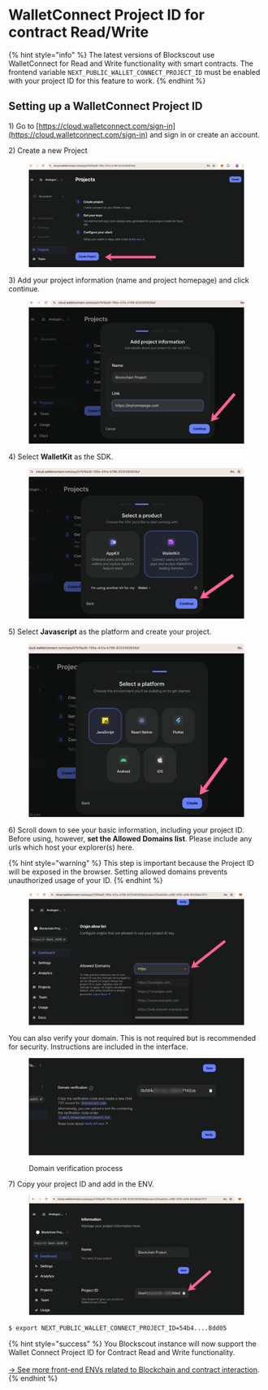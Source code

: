 # WalletConnect Project ID for contract Read/Write

{% hint style="info" %}
The latest versions of Blockscout use WalletConnect for Read and Write functionality with smart contracts.  The frontend variable `NEXT_PUBLIC_WALLET_CONNECT_PROJECT_ID` must be enabled with your project ID for this feature to work.&#x20;
{% endhint %}

## Setting up a WalletConnect Project ID

1\) Go to [https://cloud.walletconnect.com/sign-in](https://cloud.walletconnect.com/sign-in) and sign in or create an account.

2\) Create a new Project

<figure><img src="../../../../.gitbook/assets/create-wallet-connect-project-1.png" alt=""><figcaption></figcaption></figure>

3\) Add your project information (name and project homepage) and click continue.

<figure><img src="../../../../.gitbook/assets/add-wc-2.png" alt=""><figcaption></figcaption></figure>

4\) Select **WalletKit** as the SDK.

<figure><img src="../../../../.gitbook/assets/add-wc-3 (1).png" alt=""><figcaption></figcaption></figure>

5\) Select **Javascript** as the platform and create your project.

<figure><img src="../../../../.gitbook/assets/add-wc-4.png" alt=""><figcaption></figcaption></figure>

6\) Scroll down to see your basic information, including your project ID. Before using, however, **set the Allowed Domains list**. Please include any urls which host your explorer(s) here.

{% hint style="warning" %}
This step is important because the Project ID will be exposed in the browser. Setting allowed domains  prevents unauthorized usage of your ID.&#x20;
{% endhint %}

<figure><img src="../../../../.gitbook/assets/add-wc-5.png" alt=""><figcaption></figcaption></figure>

You can also verify your domain. This is not required but is recommended for security. Instructions are included in the interface.

<figure><img src="../../../../.gitbook/assets/wc-domain-verification.png" alt=""><figcaption><p>Domain verification process</p></figcaption></figure>

7\) Copy your project ID and add in the ENV.

<figure><img src="../../../../.gitbook/assets/add-wc-6.png" alt=""><figcaption></figcaption></figure>

```bash
$ export NEXT_PUBLIC_WALLET_CONNECT_PROJECT_ID=54b4....8dd05
```

{% hint style="success" %}
You Blockscout instance will now support the Wallet Connect Project ID for Contract Read and Write functionality.\
\
[-> See more front-end ENVs related to Blockchain and contract interaction](https://github.com/blockscout/frontend/blob/main/docs/ENVS.md#blockchain-interaction-writing-to-contract-etc).
{% endhint %}



